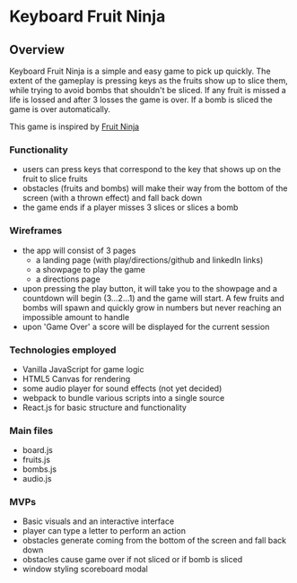 # Keyboard Fruit Ninja

## Overview
Keyboard Fruit Ninja is a simple and easy game to pick up quickly. The extent of the gameplay is pressing keys as the fruits show up to slice them, while trying to avoid bombs that shouldn't be sliced. If any fruit is missed a life is lossed and after 3 losses the game is over. If a bomb is sliced the game is over automatically.

This game is inspired by [Fruit Ninja](https://fruitninja.com/)

### Functionality
- users can press keys that correspond to the key that shows up on the fruit to slice fruits
- obstacles (fruits and bombs) will make their way from the bottom of the screen (with a thrown effect) and fall back down
- the game ends if a player misses 3 slices or slices a bomb

### Wireframes
- the app will consist of 3 pages
  - a landing page (with play/directions/github and linkedIn links)
  - a showpage to play the game
  - a directions page
- upon pressing the play button, it will take you to the showpage and a countdown will begin (3...2...1) and the game will start. A few fruits and bombs will spawn and quickly grow in numbers but never reaching an impossible amount to handle
- upon 'Game Over' a score will be displayed for the current session

### Technologies employed
- Vanilla JavaScript for game logic
- HTML5 Canvas for rendering
- some audio player for sound effects (not yet decided)
- webpack to bundle various scripts into a single source
- React.js for basic structure and functionality

### Main files
- board.js
- fruits.js
- bombs.js
- audio.js

### MVPs
- Basic visuals and an interactive interface
- player can type a letter to perform an action
- obstacles generate coming from the bottom of the screen and fall back down
- obstacles cause game over if not sliced or if bomb is sliced
- window styling scoreboard modal